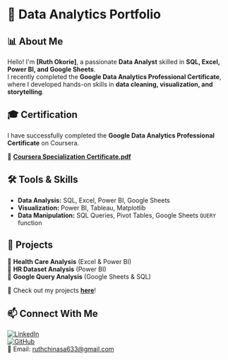 # 🚀 Data Analytics Portfolio  
## 📊 About Me  
Hello! I'm **[Ruth Okorie]**, a passionate **Data Analyst** skilled in **SQL, Excel, Power BI, and Google Sheets**.  
I recently completed the **Google Data Analytics Professional Certificate**, where I developed hands-on skills in **data cleaning, visualization, and storytelling**.

## 🎓 Certification  
I have successfully completed the **Google Data Analytics Professional Certificate** on Coursera.  

📜 **[Coursera Specialization Certificate.pdf](https://github.com/user-attachments/files/18646268/Coursera.Specialization.Certificate.pdf)** 
 
## 🛠️ Tools & Skills  
- **Data Analysis:** SQL, Excel, Power BI, Google Sheets  
- **Visualization:** Power BI, Tableau, Matplotlib  
- **Data Manipulation:** SQL Queries, Pivot Tables, Google Sheets `QUERY` function  

## 📂 Projects  
🔹 **Health Care Analysis** (Excel & Power BI)  
🔹 **HR Dataset Analysis** (Power BI)  
🔹 **Google Query Analysis** (Google Sheets & SQL)  

📌 Check out my projects **[here](https://github.com/RuthOkorie?tab=repositories)**!  

## 📫 Connect With Me  
[![LinkedIn](https://img.shields.io/badge/LinkedIn-Connect-blue?logo=linkedin)](https://www.linkedin.com/in/RuthChinasa/)  
[![GitHub](https://img.shields.io/badge/GitHub-Follow-black?logo=github)](https://github.com/RuthOkorie)  
📧 Email: [ruthchinasa633@gmail.com](mailto:ruthchinasa633@gmail.com)


